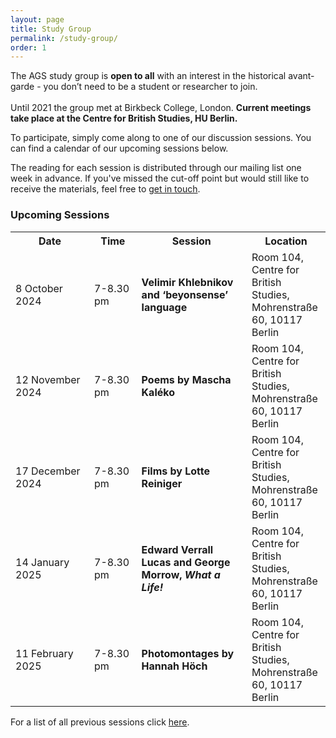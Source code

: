 ```yaml
---
layout: page
title: Study Group
permalink: /study-group/
order: 1
---
```


The AGS study group is **open to all** with an interest in the historical avant-garde - you don’t need to be a student or researcher to join.
<br><br>Until 2021 the group met at Birkbeck College, London. **Current meetings take place at the Centre for British Studies, HU Berlin.**

<!--Sessions for Spring/Summer 2024 have now finished. New sessions for the Autumn/Winter will be scheduled soon.-->

To participate, simply come along to one of our discussion sessions. You can find a calendar of our upcoming sessions below.

The reading for each session is distributed through our mailing list one week in advance. If you've missed the cut-off point but would still like to receive the materials, feel free to <a class="u-email" href="mailto:{{ site.email }}">get in touch</a>.

<h3>Upcoming Sessions</h3>

<table>
  <tr>
    <th>Date</th>
    <th>Time</th>
    <th>Session</th>
    <th>Location</th>
  </tr>
  <tr>
    <td width="25%">8 October 2024</td>
    <td width ="15%">7-8.30 pm</td>
    <td width="35%"><b>Velimir Khlebnikov and ‘beyonsense’ language</b></td>
    <td width="25%">Room 104, Centre for British Studies, Mohrenstraße 60, 10117 Berlin</td>
  </tr>
<tr>
    <td>12 November 2024</td>
    <td>7-8.30 pm</td>
    <td><b>Poems by Mascha Kaléko</b></td>
    <td>Room 104, Centre for British Studies, Mohrenstraße 60, 10117 Berlin</td>
  </tr>
  <tr>
    <td>17 December 2024</td>
    <td>7-8.30 pm</td>
    <td><b>Films by Lotte Reiniger</b></td>
    <td>Room 104, Centre for British Studies, Mohrenstraße 60, 10117 Berlin</td>
  </tr>  
   <tr>
    <td>14 January 2025</td>
    <td>7-8.30 pm</td>
    <td><b>Edward Verrall Lucas and George Morrow, <i>What a Life!</i></b></td>
    <td>Room 104, Centre for British Studies, Mohrenstraße 60, 10117 Berlin</td>
  </tr>  
   <tr>
    <td>11 February 2025</td>
    <td>7-8.30 pm</td>
    <td><b>Photomontages by Hannah Höch</b></td>
    <td>Room 104, Centre for British Studies, Mohrenstraße 60, 10117 Berlin</td>
  </tr>  
</table>



<!-- Share buttons BEGIN
<div class="a2a_kit a2a_kit_size_25 a2a_default_style" data-a2a-icon-color="#828282">
  <a class="a2a_button_facebook"></a>
  <a class="a2a_button_twitter"></a>
  <a class="a2a_button_email"></a>
  <a class="a2a_button_whatsapp"></a>
</div>
<script async src="https://static.addtoany.com/menu/page.js"></script><br>
Share buttons END -->

For a list of all previous sessions click [here](/past-sessions).
